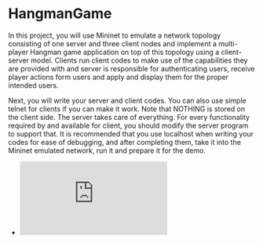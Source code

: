 # HangmanGame


In this project, you will use Mininet to emulate a network topology consisting of one server and three client nodes and implement a multi-player Hangman game application on top of this topology using a client-server model. Clients run client codes to make use of the capabilities they are provided with and server is responsible for authenticating users, receive player actions form users and apply and display them for the proper intended users. 

Next, you will write your server and client codes. You can also use simple telnet for clients if you can make it work. Note that NOTHING is stored on the client side. The server takes care of everything. For every functionality required by and available for client, you should modify the server program to support that.
It is recommended that you use localhost when writing your codes for ease of debugging, and after completing them, take it into the Mininet emulated network, run it and prepare it for the demo.

* ![More details](https://github.com/WuFan9627/HangmanGame/blob/master/CS164%20Final%20Project(2).pdf)



